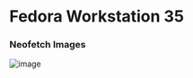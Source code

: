 # Fedora Workstation 35

### Neofetch Images

![image](https://user-images.githubusercontent.com/85622937/164610735-3a6963a9-b423-463b-89aa-19fb81e92973.png)
